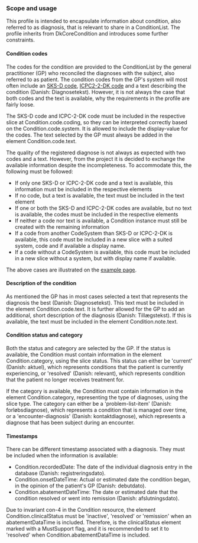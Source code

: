 ### Scope and usage 

This profile is intended to encapsulate information about condition, also referred to as diagnosis, that is relevant to share in a ConditionList. The profile inherits from DkCoreCondition and introduces some further constraints. 

#### Condition codes 
The codes for the condition are provided to the ConditionList by the general practitioner (GP) who reconciled the diagnoses with the subject, also referred to as patient. The condition codes from the GP's system will most often include an [SKS-D code](https://medinfo.dk/sks/brows.php?s_nod=6314), [ICPC2-2-DK code](https://kiap.dk/kiap/praksis/services/koder/icpc/icpc2.php) and a text describing the condition (Danish: Diagnosetekst). However, it is not always the case that both codes and the text is available, why the requirements in the profile are fairly loose. 

The SKS-D code and ICPC-2-DK code must be included in the respective slice at Condition.code.coding, so they can be interpreted correctly based on the Condition.code.system. It is allowed to include the display-value for the codes. The text selected by the GP must always be added in the element Condition.code.text.

The quality of the registered diagnose is not always as expected with two codes and a text. However, from the project it is decided to exchange the available information despite the incompleteness. To accommodate this, the following must be followed: 
* If only one SKS-D or ICPC-2-DK code and a text is available, this information must be included in the respective elements 
* If no code, but a text is available, the text must be included in the text element 
* If one or both the SKS-D and ICPC-2-DK codes are available, but no text is available, the codes must be included in the respective elements
* If neither a code nor text is available, a Condition instance must still be created with the remaining information
* If a code from another CodeSystem than SKS-D or ICPC-2-DK is available, this code must be included in a new slice with a suited system, code and if available a display name.
* If a code without a CodeSystem is available, this code must be included in a new slice without a system, but with display name if available.

The above cases are illustrated on the [example page](examples.html).

#### Description of the condition
As mentioned the GP has in most cases selected a text that represents the diagnosis the best (Danish: Diagnosetekst). This text must be included in the element Condition.code.text. It is further allowed for the GP to add an additional, short description of the diagnosis (Danish: Tillægstekst). If this is available, the text must be included in the element Condition.note.text. 

#### Condition status and category 
Both the status and category are selected by the GP. If the status is available, the Condition must contain information in the element Condition.category, using the slice status. This status can either be 'current' (Danish: aktuel), which represents conditions that the patient is currently experiencing, or 'resolved' (Danish: relevant), which represents condition that the patient no longer receives treatment for. 

If the category is available, the Condition must contain information in the element Condition.category, representing the type of diagnoses, using the slice type. The category can either be a 'problem-list-item' (Danish: forløbsdiagnose), which represents a condition that is managed over time, or a 'encounter-diagnosis' (Danish: kontaktdiagnose), which represents a diagnose that has been subject during an encounter. 

#### Timestamps
There can be different timestamp associated with a diagnosis. They must be included when the information is available:
* Condition.recordedDate: The date of the individual diagnosis entry in the database (Danish: registreringsdato).
* Condition.onsetDateTime: Actual or estimated date the condition began, in the opinion of the patient's GP (Danish: debutdato).
* Condition.abatementDateTime: The date or estimated date that the condition resolved or went into remission (Danish: afslutningsdato). 

Due to invariant con-4 in the Condition resource, the element Condition.clinicalStatus must be 'inactive', 'resolved' or 'remission' when an abatementDataTime is included. Therefore, is the clinicalStatus element marked with a MustSupport flag, and it is recommended to set it to 'resolved' when Condition.abatementDataTime is included. 